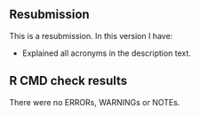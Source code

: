 ## Resubmission
This is a resubmission. In this version I have:

* Explained all acronyms in the description text.


## R CMD check results
There were no ERRORs, WARNINGs or NOTEs. 
